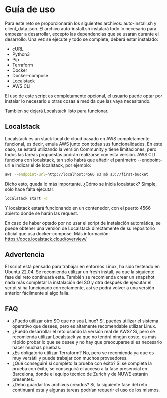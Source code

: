 # Guía de uso 

Para este reto se proporcionarán los siguientes archivos: auto-install.sh y client_data.json. 
El archivo auto-install.sh instalará todo lo necesario para empezar a desarrollar, excepto las dependencias que se usarán durante el desarrollo. Una vez se ejecute y todo se complete, deberá estar instalado:
- cURL
- Python3
- Pip
- Terraform
- Docker
- Docker-compose
- Localstack
- AWS CLI

El uso de este script es completamente opcional, el usuario puede optar por instalar lo necesario u otras cosas a medida que las vaya necesitando.

También se dejará Localstack listo para funcionar.

## Localstack
Localstack es un stack local de cloud basado en AWS completamente funcional, es decir, emula AWS junto con todas sus funcionalidades. En este caso, se estará utilizando la versión Community y tiene limitaciones, pero todos las tareas propuestas podrán realizarse con esta versión.
AWS CLI funciona con localstack, tan sólo habrá que añadir el parámetro --endpoint-url e indicar el de localstack, por ejemplo:
```bash
aws --endpoint-url=http://localhost:4566 s3 mb s3://first-bucket
```
Dicho esto, queda lo más importante. ¿Cómo se inicia localstack?
Simple, sólo hace falta ejecutar:
```bash
localstack start -d
```
Y localstack estará funcionando en un contenedor, con el puerto 4566 abierto donde se harán las request.

En caso de haber optado por no usar el script de instalación automática, se puede obtener una versión de Localstack directamente de su repositorio oficial que usa docker-compose.
Más información: https://docs.localstack.cloud/overview/

## Advertencia
El script está pensado para trabajar en entornos Linux, ha sido testeado en Ubuntu 22.04. Se recomienda utilizar un fresh install, ya que la siguiente fase del reto continuará esta.
También se recomienda crear un snapshot nada más completar la instalación del SO y otra después de ejecutar el script si ha funcionado correctamente, así se podrá volver a una versión anterior fácilmente si algo falla.

## FAQ
- ¿Puedo utilizar otro SO que no sea Linux?
Sí, puedes utilizar el sistema operativo que desees, pero es altamente recomendable utilizar Linux.
- ¿Puedo desarrollar el reto usando la versión real de AWS?
Sí, pero se recomienda utilizar Localstack ya que no tendrá ningún coste, es más rápido probar lo que se desee y no hay que preocuparse si es necesario hacer muchas pruebas.
- ¿Es obligatorio utilizar Terraform?
No, pero se recomienda ya que es muy versátil y puede trabajar con muchos proveedores.
- ¿Qué conseguiré si completo la prueba con éxito?
Si se completa la prueba con éxito, se conseguirá el acceso a la fase presencial en Barcelona, donde el equipo técnico de Zurich y de NUWE estarán presentes.
- ¿Debo guardar los archivos creados? 
Sí, la siguiente fase del reto continuará esta y algunas tareas podrían requerir el uso de los mismos.